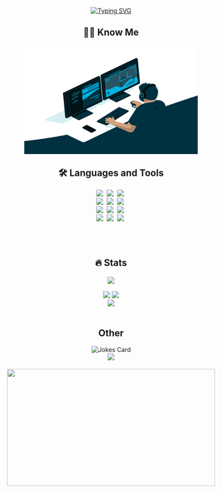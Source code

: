 <p align="center">
   <a href="https://git.io/typing-svg"><img src="https://readme-typing-svg.demolab.com?font=Righteous&size=60&pause=1000&color=bf91f3&center=true&vCenter=true&width=800&height=100&lines=Hello%2C+My+name+is+Artem.;I+am+a+frontend+developer.;Feel+free+to+look+around." alt="Typing SVG" /></a>
</p>

<h2 align="center"> 👨‍💻 Know Me </h2>
<div align="center">
   <img align="center" src="images/coder.gif" width="400" height="250"/>
</div>
<h2 align="center"> 🛠️ Languages and Tools</h2>

<div align="center">
  <img src="https://readme-components.vercel.app/api?component=logo&fill=black&logo=html5&svgfill=E34F26">&nbsp;
  <img src="https://readme-components.vercel.app/api?component=logo&fill=black&logo=CSS3&svgfill=1572B6">&nbsp;
  <img src="https://readme-components.vercel.app/api?component=logo&fill=black&logo=javascript&svgfill=F7DF1E">&nbsp;
  <br>
  <img src="https://readme-components.vercel.app/api?component=logo&fill=black&logo=react&animation=spin&svgfill=61DAFB">&nbsp;
  <img src="https://readme-components.vercel.app/api?component=logo&fill=black&logo=redux&animation=spin&svgfill=6540a0">&nbsp;
  <img src="https://readme-components.vercel.app/api?component=logo&fill=black&logo=typescript&svgfill=017acc">&nbsp;
  <br>
  <img src="https://readme-components.vercel.app/api?component=logo&fill=black&logo=ESLint&svgfill=4c33c1">&nbsp;
  <img src="https://readme-components.vercel.app/api?component=logo&fill=black&logo=webpack&svgfill=75afcc">&nbsp;
  <img src="https://readme-components.vercel.app/api?component=logo&fill=black&logo=jquery&svgfill=78cff5">&nbsp;
  <br>
  <img src="https://readme-components.vercel.app/api?component=logo&fill=black&logo=git&svgfill=181717">&nbsp;
  <img src="https://readme-components.vercel.app/api?component=logo&fill=black&logo=jest&svgfill=C21325">&nbsp;
  <img src="https://readme-components.vercel.app/api?component=logo&fill=black&logo=Sass&svgfill=cc6699">&nbsp;
</div>
<br><br>

<br>
<h2 align="center"> 🔥 Stats </h2>
<div align="center">
<img align="center" src="http://github-profile-summary-cards.vercel.app/api/cards/profile-details?username=JS-NinjaNN&theme=tokyonight" />
</div>
<br>
<div align="center">
<img src="http://github-profile-summary-cards.vercel.app/api/cards/repos-per-language?username=JS-NinjaNN&theme=tokyonight" />
<img src="http://github-profile-summary-cards.vercel.app/api/cards/stats?username=JS-NinjaNN&theme=tokyonight" />
<br>
<img src="https://www.codewars.com/users/JS-Samurai/badges/large" />
</div>
<br>
<h2 align="center"> Other </h2>
<div align="center">
<img src="https://readme-jokes.vercel.app/api?theme=tokyonight" alt="Jokes Card" />
</div>
<div align="center">
<img src="https://quotes-github-readme.vercel.app/api?type=vertical&theme=tokyonight" />
</div>
<br>
<div align="center">
   <img src="images/samurai.gif" width="480" height="270" />
</div>
